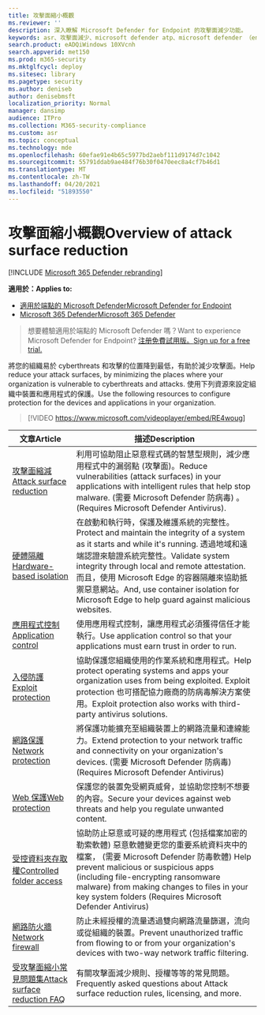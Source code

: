 ```yaml
---
title: 攻擊面縮小概觀
ms.reviewer: ''
description: 深入瞭解 Microsoft Defender for Endpoint 的攻擊面減少功能。
keywords: asr、攻擊面減少、microsoft defender atp、microsoft defender （endpoint）、microsoft defender、防毒軟體、av、windows defender
search.product: eADQiWindows 10XVcnh
search.appverid: met150
ms.prod: m365-security
ms.mktglfcycl: deploy
ms.sitesec: library
ms.pagetype: security
ms.author: deniseb
author: denisebmsft
localization_priority: Normal
manager: dansimp
audience: ITPro
ms.collection: M365-security-compliance
ms.custom: asr
ms.topic: conceptual
ms.technology: mde
ms.openlocfilehash: 60efae91e4b65c5977bd2aebf111d9174d7c1042
ms.sourcegitcommit: 55791ddab9ae484f76b30f0470eec8a4cf7b46d1
ms.translationtype: MT
ms.contentlocale: zh-TW
ms.lasthandoff: 04/20/2021
ms.locfileid: "51893550"
---
```

# <a name="overview-of-attack-surface-reduction"></a><span data-ttu-id="5311c-104">攻擊面縮小概觀</span><span class="sxs-lookup"><span data-stu-id="5311c-104">Overview of attack surface reduction</span></span>

[!INCLUDE [Microsoft 365 Defender rebranding](../../includes/microsoft-defender.md)]

<span data-ttu-id="5311c-105">**適用於：**</span><span class="sxs-lookup"><span data-stu-id="5311c-105">**Applies to:**</span></span>
- [<span data-ttu-id="5311c-106">適用於端點的 Microsoft Defender</span><span class="sxs-lookup"><span data-stu-id="5311c-106">Microsoft Defender for Endpoint</span></span>](https://go.microsoft.com/fwlink/p/?linkid=2154037)
- [<span data-ttu-id="5311c-107">Microsoft 365 Defender</span><span class="sxs-lookup"><span data-stu-id="5311c-107">Microsoft 365 Defender</span></span>](https://go.microsoft.com/fwlink/?linkid=2118804)

> <span data-ttu-id="5311c-108">想要體驗適用於端點的 Microsoft Defender 嗎？</span><span class="sxs-lookup"><span data-stu-id="5311c-108">Want to experience Microsoft Defender for Endpoint?</span></span> [<span data-ttu-id="5311c-109">注册免費試用版。</span><span class="sxs-lookup"><span data-stu-id="5311c-109">Sign up for a free trial.</span></span>](https://www.microsoft.com/microsoft-365/windows/microsoft-defender-atp?ocid=docs-wdatp-exposedapis-abovefoldlink)


<span data-ttu-id="5311c-110">將您的組織易於 cyberthreats 和攻擊的位置降到最低，有助於減少攻擊面。</span><span class="sxs-lookup"><span data-stu-id="5311c-110">Help reduce your attack surfaces, by minimizing the places where your organization is vulnerable to cyberthreats and attacks.</span></span> <span data-ttu-id="5311c-111">使用下列資源來設定組織中裝置和應用程式的保護。</span><span class="sxs-lookup"><span data-stu-id="5311c-111">Use the following resources to configure protection for the devices and applications in your organization.</span></span>


> [!VIDEO https://www.microsoft.com/videoplayer/embed/RE4woug]


<span data-ttu-id="5311c-112">文章</span><span class="sxs-lookup"><span data-stu-id="5311c-112">Article</span></span> | <span data-ttu-id="5311c-113">描述</span><span class="sxs-lookup"><span data-stu-id="5311c-113">Description</span></span>
-|-
[<span data-ttu-id="5311c-114">攻擊面縮減</span><span class="sxs-lookup"><span data-stu-id="5311c-114">Attack surface reduction</span></span>](./attack-surface-reduction.md) | <span data-ttu-id="5311c-115">利用可協助阻止惡意程式碼的智慧型規則，減少應用程式中的漏弱點 (攻擊面)。</span><span class="sxs-lookup"><span data-stu-id="5311c-115">Reduce vulnerabilities (attack surfaces) in your applications with intelligent rules that help stop malware.</span></span> <span data-ttu-id="5311c-116"> (需要 Microsoft Defender 防病毒) 。</span><span class="sxs-lookup"><span data-stu-id="5311c-116">(Requires Microsoft Defender Antivirus).</span></span>
[<span data-ttu-id="5311c-117">硬體隔離</span><span class="sxs-lookup"><span data-stu-id="5311c-117">Hardware-based isolation</span></span>](/windows/security/threat-protection/microsoft-defender-application-guard/md-app-guard-overview) | <span data-ttu-id="5311c-118">在啟動和執行時，保護及維護系統的完整性。</span><span class="sxs-lookup"><span data-stu-id="5311c-118">Protect and maintain the integrity of a system as it starts and while it's running.</span></span> <span data-ttu-id="5311c-119">透過地域和遠端認證來驗證系統完整性。</span><span class="sxs-lookup"><span data-stu-id="5311c-119">Validate system integrity through local and remote attestation.</span></span> <span data-ttu-id="5311c-120">而且，使用 Microsoft Edge 的容器隔離來協助抵禦惡意網站。</span><span class="sxs-lookup"><span data-stu-id="5311c-120">And, use container isolation for Microsoft Edge to help guard against malicious websites.</span></span>
[<span data-ttu-id="5311c-121">應用程式控制</span><span class="sxs-lookup"><span data-stu-id="5311c-121">Application control</span></span>](/windows/security/threat-protection/windows-defender-application-control/windows-defender-application-control) | <span data-ttu-id="5311c-122">使用應用程式控制，讓應用程式必須獲得信任才能執行。</span><span class="sxs-lookup"><span data-stu-id="5311c-122">Use application control so that your applications must earn trust in order to run.</span></span>
[<span data-ttu-id="5311c-123">入侵防護</span><span class="sxs-lookup"><span data-stu-id="5311c-123">Exploit protection</span></span>](./exploit-protection.md) | <span data-ttu-id="5311c-124">協助保護您組織使用的作業系統和應用程式。</span><span class="sxs-lookup"><span data-stu-id="5311c-124">Help protect operating systems and apps your organization uses from being exploited.</span></span> <span data-ttu-id="5311c-125">Exploit protection 也可搭配協力廠商的防病毒解決方案使用。</span><span class="sxs-lookup"><span data-stu-id="5311c-125">Exploit protection also works with third-party antivirus solutions.</span></span>
[<span data-ttu-id="5311c-126">網路保護</span><span class="sxs-lookup"><span data-stu-id="5311c-126">Network protection</span></span>](./network-protection.md) | <span data-ttu-id="5311c-127">將保護功能擴充至組織裝置上的網路流量和連線能力。</span><span class="sxs-lookup"><span data-stu-id="5311c-127">Extend protection to your network traffic and connectivity on your organization's devices.</span></span> <span data-ttu-id="5311c-128"> (需要 Microsoft Defender 防病毒) </span><span class="sxs-lookup"><span data-stu-id="5311c-128">(Requires Microsoft Defender Antivirus)</span></span>
[<span data-ttu-id="5311c-129">Web 保護</span><span class="sxs-lookup"><span data-stu-id="5311c-129">Web protection</span></span>](./web-protection-overview.md) | <span data-ttu-id="5311c-130">保護您的裝置免受網頁威脅，並協助您控制不想要的內容。</span><span class="sxs-lookup"><span data-stu-id="5311c-130">Secure your devices against web threats and help you regulate unwanted content.</span></span>
[<span data-ttu-id="5311c-131">受控資料夾存取權</span><span class="sxs-lookup"><span data-stu-id="5311c-131">Controlled folder access</span></span>](./controlled-folders.md) | <span data-ttu-id="5311c-132">協助防止惡意或可疑的應用程式 (包括檔案加密的勒索軟體) 惡意軟體變更您的重要系統資料夾中的檔案， (需要 Microsoft Defender 防毒軟體) </span><span class="sxs-lookup"><span data-stu-id="5311c-132">Help prevent malicious or suspicious apps (including file-encrypting ransomware malware) from making changes to files in your key system folders (Requires Microsoft Defender Antivirus)</span></span>
[<span data-ttu-id="5311c-133">網路防火牆</span><span class="sxs-lookup"><span data-stu-id="5311c-133">Network firewall</span></span>](/windows/security/threat-protection/windows-firewall/windows-firewall-with-advanced-security) | <span data-ttu-id="5311c-134">防止未經授權的流量透過雙向網路流量篩選，流向或從組織的裝置。</span><span class="sxs-lookup"><span data-stu-id="5311c-134">Prevent unauthorized traffic from flowing to or from your organization's devices with two-way network traffic filtering.</span></span>
[<span data-ttu-id="5311c-135">受攻擊面縮小常見問題集</span><span class="sxs-lookup"><span data-stu-id="5311c-135">Attack surface reduction FAQ</span></span>](./attack-surface-reduction-faq.md) | <span data-ttu-id="5311c-136">有關攻擊面減少規則、授權等等的常見問題。</span><span class="sxs-lookup"><span data-stu-id="5311c-136">Frequently asked questions about Attack surface reduction rules, licensing, and more.</span></span>
